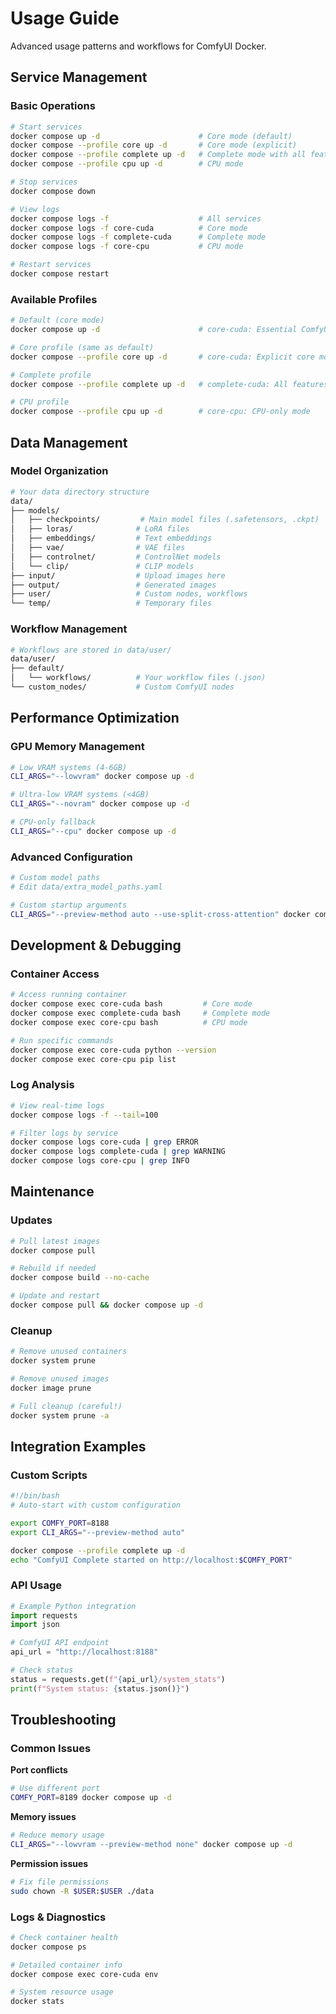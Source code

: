 # Usage Guide

Advanced usage patterns and workflows for ComfyUI Docker.

## Service Management

### Basic Operations
```bash
# Start services
docker compose up -d                      # Core mode (default)
docker compose --profile core up -d       # Core mode (explicit)
docker compose --profile complete up -d   # Complete mode with all features
docker compose --profile cpu up -d        # CPU mode

# Stop services  
docker compose down

# View logs
docker compose logs -f                    # All services
docker compose logs -f core-cuda          # Core mode
docker compose logs -f complete-cuda      # Complete mode
docker compose logs -f core-cpu           # CPU mode

# Restart services
docker compose restart
```

### Available Profiles
```bash
# Default (core mode)
docker compose up -d                      # core-cuda: Essential ComfyUI with GPU

# Core profile (same as default)
docker compose --profile core up -d       # core-cuda: Explicit core mode

# Complete profile
docker compose --profile complete up -d   # complete-cuda: All features + optimizations

# CPU profile  
docker compose --profile cpu up -d        # core-cpu: CPU-only mode
```

## Data Management

### Model Organization
```bash
# Your data directory structure
data/
├── models/
│   ├── checkpoints/         # Main model files (.safetensors, .ckpt)
│   ├── loras/              # LoRA files
│   ├── embeddings/         # Text embeddings
│   ├── vae/                # VAE files
│   ├── controlnet/         # ControlNet models
│   └── clip/               # CLIP models
├── input/                  # Upload images here
├── output/                 # Generated images
├── user/                   # Custom nodes, workflows
└── temp/                   # Temporary files
```

### Workflow Management
```bash
# Workflows are stored in data/user/
data/user/
├── default/
│   └── workflows/          # Your workflow files (.json)
└── custom_nodes/           # Custom ComfyUI nodes
```

## Performance Optimization

### GPU Memory Management
```bash
# Low VRAM systems (4-6GB)
CLI_ARGS="--lowvram" docker compose up -d

# Ultra-low VRAM systems (<4GB)  
CLI_ARGS="--novram" docker compose up -d

# CPU-only fallback
CLI_ARGS="--cpu" docker compose up -d
```

### Advanced Configuration
```bash
# Custom model paths
# Edit data/extra_model_paths.yaml

# Custom startup arguments
CLI_ARGS="--preview-method auto --use-split-cross-attention" docker compose up -d
```

## Development & Debugging

### Container Access
```bash
# Access running container
docker compose exec core-cuda bash         # Core mode
docker compose exec complete-cuda bash     # Complete mode
docker compose exec core-cpu bash          # CPU mode

# Run specific commands
docker compose exec core-cuda python --version
docker compose exec core-cpu pip list
```

### Log Analysis
```bash
# View real-time logs
docker compose logs -f --tail=100

# Filter logs by service
docker compose logs core-cuda | grep ERROR
docker compose logs complete-cuda | grep WARNING
docker compose logs core-cpu | grep INFO
```

## Maintenance

### Updates
```bash
# Pull latest images
docker compose pull

# Rebuild if needed
docker compose build --no-cache

# Update and restart
docker compose pull && docker compose up -d
```

### Cleanup
```bash
# Remove unused containers
docker system prune

# Remove unused images  
docker image prune

# Full cleanup (careful!)
docker system prune -a
```

## Integration Examples

### Custom Scripts
```bash
#!/bin/bash
# Auto-start with custom configuration

export COMFY_PORT=8188
export CLI_ARGS="--preview-method auto"

docker compose --profile complete up -d
echo "ComfyUI Complete started on http://localhost:$COMFY_PORT"
```

### API Usage
```python
# Example Python integration
import requests
import json

# ComfyUI API endpoint
api_url = "http://localhost:8188"

# Check status
status = requests.get(f"{api_url}/system_stats")
print(f"System status: {status.json()}")
```

## Troubleshooting

### Common Issues

**Port conflicts**
```bash
# Use different port
COMFY_PORT=8189 docker compose up -d
```

**Memory issues**
```bash
# Reduce memory usage
CLI_ARGS="--lowvram --preview-method none" docker compose up -d
```

**Permission issues**
```bash
# Fix file permissions
sudo chown -R $USER:$USER ./data
```

### Logs & Diagnostics
```bash
# Check container health
docker compose ps

# Detailed container info
docker compose exec core-cuda env

# System resource usage
docker stats
``` 
